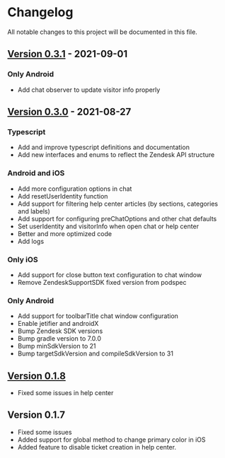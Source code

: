 # Changelog

All notable changes to this project will be documented in this file.
## [Version 0.3.1](https://github.com/livup/react-native-zendesk/compare/0.3.0...0.3.1) - 2021-09-01
### **Only Android**
- Add chat observer to update visitor info properly

## [Version 0.3.0](https://github.com/livup/react-native-zendesk/compare/0.2.2...0.3.0) - 2021-08-27

### **Typescript**
- Add and improve typescript definitions and documentation
- Add new interfaces and enums to reflect the Zendesk API structure

### **Android and iOS**
- Add more configuration options in chat
- Add resetUserIdentity function
- Add support for filtering help center articles (by sections, categories and labels)
- Add support for configuring preChatOptions and other chat defaults
- Set userIdentity and visitorInfo when open chat or help center
- Better and more optimized code
- Add logs

### **Only iOS**
- Add support for close button text configuration to chat window
- Remove ZendeskSupportSDK fixed version from podspec

### **Only Android**
- Add support for toolbarTitle chat window configuration
- Enable jetifier and androidX
- Bump Zendesk SDK versions
- Bump gradle version to 7.0.0
- Bump minSdkVersion to 21
- Bump targetSdkVersion and compileSdkVersion to 31

## [Version 0.1.8](https://github.com/livup/react-native-zendesk/releases/tag/0.1.8)
- Fixed some issues in help center

## Version 0.1.7
- Fixed some issues
- Added support for global method to change primary color in iOS
- Added feature to disable ticket creation in help center.
